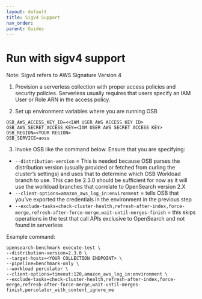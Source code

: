```yaml
---
layout: default
title: SigV4 Support
nav_order:
parent: Guides
---
```


# Run with sigv4 support

Note: Sigv4 refers to AWS Signature Version 4

1. Provision a serverless collection with proper access policies and security policies. Serverless usually requires that users specify an IAM User or Role ARN in the access policy.

2. Set up environment variables where you are running OSB
```
OSB_AWS_ACCESS_KEY_ID=<<IAM USER AWS ACCESS KEY ID>
OSB_AWS_SECRET_ACCESS_KEY=<IAM USER AWS SECRET ACCESS KEY>
OSB_REGION=<YOUR REGION>
OSB_SERVICE=aoss
```

3. Invoke OSB like the command below. Ensure that you are specifying:

- `--distribution-version` = This is needed because OSB parses the distribution version (usually provided or fetched from curling the cluster’s settings) and uses that to determine which OSB Workload branch to use. This can be 2.3.0 should be sufficient for now as it will use the workload branches that correlate to OpenSearch version 2.X
- `--client-options=amazon_aws_log_in:environment` = tells OSB that you’ve exported the credentials in the environment in the previous step
- `--exclude-tasks=check-cluster-health,refresh-after-index,force-merge,refresh-after-force-merge,wait-until-merges-finish` = this skips operations in the test that call APIs exclusive to OpenSearch and not found in serverless

Example command:
```
opensearch-benchmark execute-test \
--distribution-version=2.3.0 \
--target-hosts=<YOUR COLLECTION ENDPOINT> \
--pipeline=benchmark-only \
--workload percolator \
--client-options=timeout:120,amazon_aws_log_in:environment \
--exclude-tasks=check-cluster-health,refresh-after-index,force-merge,refresh-after-force-merge,wait-until-merges-finish,percolator_with_content_ignore_me
```